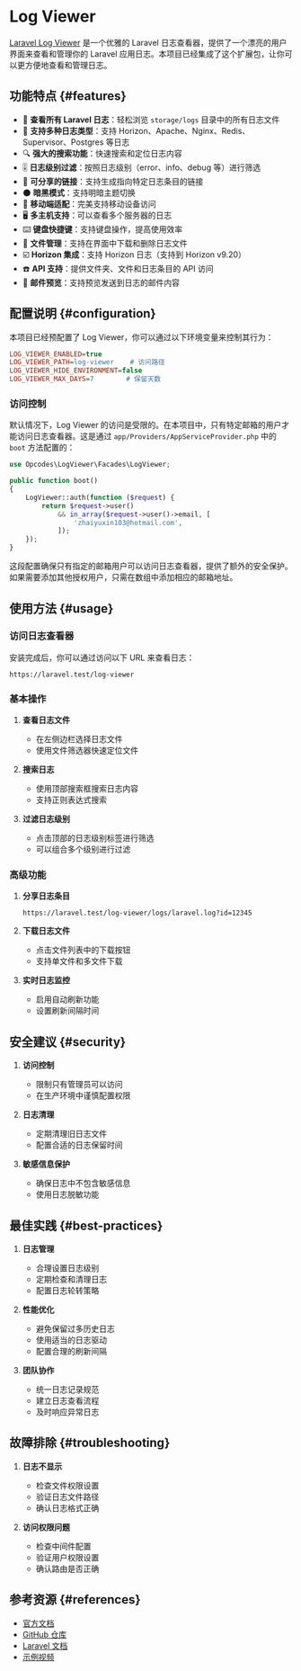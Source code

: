 # Log Viewer

[Laravel Log Viewer](https://github.com/opcodesio/log-viewer) 是一个优雅的 Laravel 日志查看器，提供了一个漂亮的用户界面来查看和管理你的 Laravel 应用日志。本项目已经集成了这个扩展包，让你可以更方便地查看和管理日志。

## 功能特点 {#features}

- 📂 **查看所有 Laravel 日志**：轻松浏览 `storage/logs` 目录中的所有日志文件
- 📂 **支持多种日志类型**：支持 Horizon、Apache、Nginx、Redis、Supervisor、Postgres 等日志
- 🔍 **强大的搜索功能**：快速搜索和定位日志内容
- 🎚 **日志级别过滤**：按照日志级别（error、info、debug 等）进行筛选
- 🔗 **可分享的链接**：支持生成指向特定日志条目的链接
- 🌑 **暗黑模式**：支持明暗主题切换
- 📱 **移动端适配**：完美支持移动设备访问
- 🖥️ **多主机支持**：可以查看多个服务器的日志
- ⌨️ **键盘快捷键**：支持键盘操作，提高使用效率
- 💾 **文件管理**：支持在界面中下载和删除日志文件
- ☑️ **Horizon 集成**：支持 Horizon 日志（支持到 Horizon v9.20）
- ☎️ **API 支持**：提供文件夹、文件和日志条目的 API 访问
- 💌 **邮件预览**：支持预览发送到日志的邮件内容

## 配置说明 {#configuration}

本项目已经预配置了 Log Viewer，你可以通过以下环境变量来控制其行为：

```ini
LOG_VIEWER_ENABLED=true
LOG_VIEWER_PATH=log-viewer    # 访问路径
LOG_VIEWER_HIDE_ENVIRONMENT=false
LOG_VIEWER_MAX_DAYS=7        # 保留天数
```

### 访问控制

默认情况下，Log Viewer 的访问是受限的。在本项目中，只有特定邮箱的用户才能访问日志查看器。这是通过 `app/Providers/AppServiceProvider.php` 中的 `boot` 方法配置的：

```php
use Opcodes\LogViewer\Facades\LogViewer;

public function boot()
{
    LogViewer::auth(function ($request) {
        return $request->user()
            && in_array($request->user()->email, [
                'zhaiyuxin103@hotmail.com',
            ]);
    });
}
```

这段配置确保只有指定的邮箱用户可以访问日志查看器，提供了额外的安全保护。如果需要添加其他授权用户，只需在数组中添加相应的邮箱地址。

## 使用方法 {#usage}

### 访问日志查看器

安装完成后，你可以通过访问以下 URL 来查看日志：

```
https://laravel.test/log-viewer
```

### 基本操作

1. **查看日志文件**

   - 在左侧边栏选择日志文件
   - 使用文件筛选器快速定位文件

2. **搜索日志**

   - 使用顶部搜索框搜索日志内容
   - 支持正则表达式搜索

3. **过滤日志级别**
   - 点击顶部的日志级别标签进行筛选
   - 可以组合多个级别进行过滤

### 高级功能

1. **分享日志条目**

   ```
   https://laravel.test/log-viewer/logs/laravel.log?id=12345
   ```

2. **下载日志文件**

   - 点击文件列表中的下载按钮
   - 支持单文件和多文件下载

3. **实时日志监控**
   - 启用自动刷新功能
   - 设置刷新间隔时间

## 安全建议 {#security}

1. **访问控制**

   - 限制只有管理员可以访问
   - 在生产环境中谨慎配置权限

2. **日志清理**

   - 定期清理旧日志文件
   - 配置合适的日志保留时间

3. **敏感信息保护**
   - 确保日志中不包含敏感信息
   - 使用日志脱敏功能

## 最佳实践 {#best-practices}

1. **日志管理**

   - 合理设置日志级别
   - 定期检查和清理日志
   - 配置日志轮转策略

2. **性能优化**

   - 避免保留过多历史日志
   - 使用适当的日志驱动
   - 配置合理的刷新间隔

3. **团队协作**
   - 统一日志记录规范
   - 建立日志查看流程
   - 及时响应异常日志

## 故障排除 {#troubleshooting}

1. **日志不显示**

   - 检查文件权限设置
   - 验证日志文件路径
   - 确认日志格式正确

2. **访问权限问题**
   - 检查中间件配置
   - 验证用户权限设置
   - 确认路由是否正确

## 参考资源 {#references}

- [官方文档](https://log-viewer.opcodes.io/)
- [GitHub 仓库](https://github.com/opcodesio/log-viewer)
- [Laravel 文档](https://laravel.com/docs/logging)
- [示例视频](https://log-viewer.opcodes.io/)
